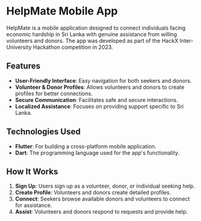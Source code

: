 # HelpMate Mobile App

HelpMate is a mobile application designed to connect individuals facing economic hardship in Sri Lanka with genuine assistance from willing volunteers and donors. The app was developed as part of the HackX Inter-University Hackathon competition in 2023.

## Features
- **User-Friendly Interface**: Easy navigation for both seekers and donors.
- **Volunteer & Donor Profiles**: Allows volunteers and donors to create profiles for better connections.
- **Secure Communication**: Facilitates safe and secure interactions.
- **Localized Assistance**: Focuses on providing support specific to Sri Lanka.

## Technologies Used
- **Flutter**: For building a cross-platform mobile application.
- **Dart**: The programming language used for the app's functionality.

## How It Works
1. **Sign Up**: Users sign up as a volunteer, donor, or individual seeking help.
2. **Create Profile**: Volunteers and donors create detailed profiles.
3. **Connect**: Seekers browse available donors and volunteers to connect for assistance.
4. **Assist**: Volunteers and donors respond to requests and provide help.
